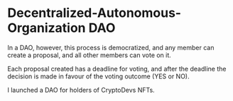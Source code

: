 # Decentralized-Autonomous-Organization  DAO


In a DAO, however, this process is democratized, and any member can create a proposal, and all other members can vote on it. 

Each proposal created has a deadline for voting, and after the deadline the decision is made in favour of the voting outcome (YES or NO).


I launched a DAO for holders of CryptoDevs NFTs.
